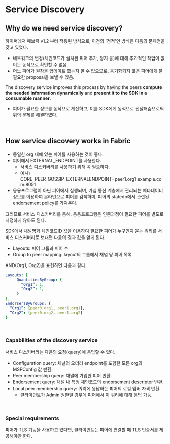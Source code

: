 # Service Discovery

## Why do we need service discovery?

하이퍼레저 패브릭 v1.2 부터 적용된 방식으로, 이전의 '정적'인 방식은 다음의 문제점을 갖고 있었다.
- 네트워크의 변경(체인코드가 설치된 피어 추가, 정지 등)에 대해 추가적인 작업이 없이는 동적으로 확인할 수 없음.
- 어느 피어가 원장을 업데이트 했는지 알 수 없으므로, 동기화되지 않은 피어에게 불필요한 proposal을 보낼 수 있음.

The discovery service improves this process by having the peers **compute the needed information dynamically** and **present it to the SDK in a consumable manner**. 
- 피어가 필요한 정보를 동적으로 계산하고, 이를 SDK에게 동적으로 전달해줌으로써 위의 문제를 해결하였다.

<br>

## How service discovery works in Fabric

- 동일한 org 내에 있는 피어를 사용하는 것이 좋다.
- 피어에서 EXTERNAL_ENDPOINT를 사용한다.
  - 서비스 디스커버리를 사용하기 위해 꼭 필요하다.
  - 예시) CORE_PEER_GOSSIP_EXTERNALENDPOINT=peer1.org1.example.com:8051
- 응용프로그램이 아닌 피어에서 실행되며, 가십 통신 계층에서 관리되는 메타데이터 정보를 이용하여 온라인으로 피어를 검색하며, 피어의 statedb에서 관련된 endorsement policy를 가져온다.
  
그러므로 서비스 디스커버리를 통해, 응용프로그램은 인증과정이 필요한 피어를 별도로 지정하지 않아도 된다.  

SDK에서 채널명과 체인코드ID 값을 이용하여 필요한 피어가 누구인지 묻는 쿼리를 서비스 디스커버리로 보내면 다음의 결과 값을 얻게 된다.
- Layouts: 피어 그룹과 피어 수
- Group to peer mapping: layout의 그룹에서 채널 당 피어 목록


AND(Org1, Org2)을 표현하면 다음과 같다.

```yaml
Layouts: [
     QuantitiesByGroup: {
       “Org1”: 1,
       “Org2”: 1,
     }
],
EndorsersByGroups: {
  “Org1”: [peer0.org1, peer1.org1],
  “Org2”: [peer0.org2, peer1.org2]
}
```

<br>

### Capabilities of the discovery service

서비스 디스커버리는 다음의 요청(query)에 응답할 수 있다.
- Configuration query: 채널의 오더러 endpoint를 포함한 모든 org의 MSPConfig 값 반환.
- Peer membership query: 채널에 가입한 피어 반환.
- Endorsement query: 채널 내 특정 체인코드의 endorsement descriptor 반환.
- Local peer membership query: 쿼리에 응답하는 피어의 로컬 멤버 자격 반환.
  - 클라이언트가 Admin 권한일 경우에 피어에서 이 쿼리에 대해 응답 가능.

<br>

### Special requirements

피어가 TLS 기능을 사용하고 있다면, 클라이언트는 피어에 연결할 때 TLS 인증서를 제공해야만 한다. 
